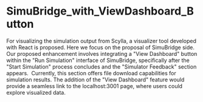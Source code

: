 # SimuBridge_with_ViewDashboard_Button
For visualizing the simulation output from Scylla, a visualizer tool developed with React is proposed.
Here we focus on the proposal of SimuBridge side.
Our proposed enhancement involves integrating a "View Dashboard" button within the "Run Simulation" interface of SimuBridge, specifically after the "Start Simulation" process concludes and the "Simulator Feedback" section appears. ⁤
⁤Currently, this section offers file download capabilities for simulation results. ⁤⁤The addition of the "View Dashboard" feature would provide a seamless link to the localhost:3001 page, where users could explore visualized data. ⁤

